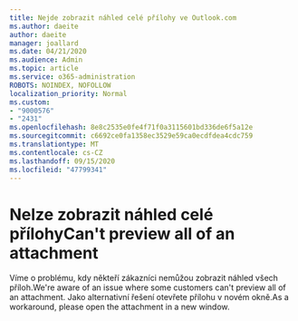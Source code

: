 ```yaml
---
title: Nejde zobrazit náhled celé přílohy ve Outlook.com
ms.author: daeite
author: daeite
manager: joallard
ms.date: 04/21/2020
ms.audience: Admin
ms.topic: article
ms.service: o365-administration
ROBOTS: NOINDEX, NOFOLLOW
localization_priority: Normal
ms.custom:
- "9000576"
- "2431"
ms.openlocfilehash: 8e8c2535e0fe4f71f0a3115601bd336de6f5a12e
ms.sourcegitcommit: c6692ce0fa1358ec3529e59ca0ecdfdea4cdc759
ms.translationtype: MT
ms.contentlocale: cs-CZ
ms.lasthandoff: 09/15/2020
ms.locfileid: "47799341"
---
```

# <a name="cant-preview-all-of-an-attachment"></a><span data-ttu-id="8a7a4-102">Nelze zobrazit náhled celé přílohy</span><span class="sxs-lookup"><span data-stu-id="8a7a4-102">Can't preview all of an attachment</span></span>

<span data-ttu-id="8a7a4-103">Víme o problému, kdy někteří zákazníci nemůžou zobrazit náhled všech příloh.</span><span class="sxs-lookup"><span data-stu-id="8a7a4-103">We're aware of an issue where some customers can't preview all of an attachment.</span></span> <span data-ttu-id="8a7a4-104">Jako alternativní řešení otevřete přílohu v novém okně.</span><span class="sxs-lookup"><span data-stu-id="8a7a4-104">As a workaround, please open the attachment in a new window.</span></span>